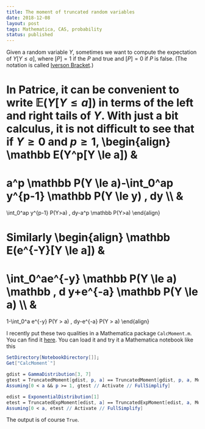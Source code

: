 ```yaml
---
title: The moment of truncated random variables
date: 2018-12-08
layout: post
tags: Mathematica, CAS, probability
status: published
---
```


Given a random variable $Y$, sometimes we want to compute the expectation of $Y[Y\le a]$, where
$[P]=1$ if the $P$ and true and $[P]=0$ if $P$ is false. (The notation is called [Iverson
Bracket](https://en.wikipedia.org/wiki/Iverson_bracket).) 

In Patrice, it can be convenient to write $\mathbb E(Y[Y \le a])$ in terms of the left and right tails of
$Y$. With just a bit calculus, it is not difficult to see that if $Y \ge 0$ and $p \ge 1$,
\begin{align}
\mathbb E(Y^p[Y \le a])
&
= 
a^p \mathbb P(Y \le a)-\int_0^ap y^{p-1} \mathbb P(Y \le y) \, dy
\\\\
&
=
\int_0^ap y^{p-1} P(Y>a) \, dy-a^p \mathbb P(Y>a)
\end{align}

Similarly
\begin{align}
\mathbb E(e^{-Y}[Y \le a])
&
= 
\int_0^ae^{-y} \mathbb P(Y \le a) \mathbb \, d y+e^{-a} \mathbb P(Y \le a)
\\\\
&
=
1-\int_0^a e^{-y} P(Y > a) \, dy-e^{-a} P(Y > a)
\end{align}

I recently put these two qualities in a Mathematica package `CalcMoment.m`. You can find it [here](https://github.com/newptcai/Zeno).
You can load it and try it a Mathematica notebook like this

```mathematica
SetDirectory[NotebookDirectory[]];
Get["CalcMoment`"]

gdist = GammaDistribution[3, 7]
gtest = TruncatedMoment[gdist, p, a] == TruncatedMoment[gdist, p, a, MomentForm -> "Left"] == TruncatedMoment[gdist, p, a, MomentForm -> "Right"]
Assuming[0 < a && p >= 1, gtest // Activate // FullSimplify]

edist = ExponentialDistribution[1]
etest = TruncatedExpMoment[edist, a] == TruncatedExpMoment[edist, a, MomentForm -> "Left"] == TruncatedExpMoment[edist, a, MomentForm -> "Right"]
Assuming[0 < a, etest // Activate // FullSimplify]
```

The output is of course `True`.
